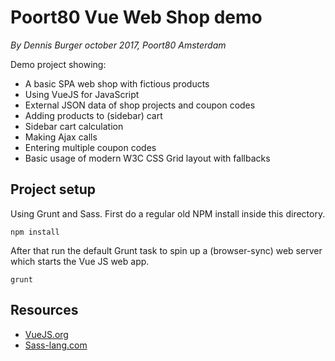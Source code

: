 # Poort80 Vue Web Shop demo

*By Dennis Burger october 2017, Poort80 Amsterdam*

Demo project showing:

* A basic SPA web shop with fictious products
* Using VueJS for JavaScript
* External JSON data of shop projects and coupon codes
* Adding products to (sidebar) cart
* Sidebar cart calculation
* Making Ajax calls
* Entering multiple coupon codes
* Basic usage of modern W3C CSS Grid layout with fallbacks

## Project setup

Using Grunt and Sass. First do a regular old NPM install inside this directory.

	npm install
    
After that run the default Grunt task to spin up a (browser-sync) web server which starts the Vue JS web app.

	grunt
    
## Resources

* [VueJS.org](https://vuejs.org)
* [Sass-lang.com](http://sass-lang.com)